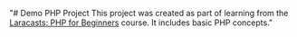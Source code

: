 "# Demo PHP Project  This project was created as part of learning from the [Laracasts: PHP for Beginners](https://laracasts.com/series/php-for-beginners) course. It includes basic PHP concepts."
